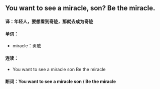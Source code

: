 ## You want to see a miracle, son? Be the miracle.

#### 译：年轻人，要想看到奇迹，那就去成为奇迹

#### 单词：

- miracle：勇敢

#### 连读：

- You want to see a miracle son Be the miracle

#### 断词：You want to see a miracle son / Be the miracle
